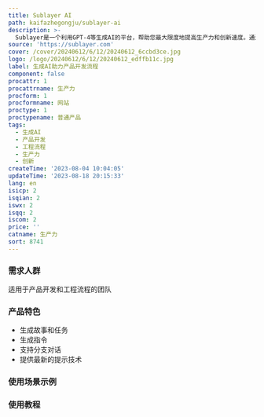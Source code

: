 ```yaml
---
title: Sublayer AI
path: kaifazhegongju/sublayer-ai
description: >-
  Sublayer是一个利用GPT-4等生成AI的平台，帮助您最大限度地提高生产力和创新速度。通过故事式的工作流程，您可以与AI一起构建和改变产品，快速生成主题相关的故事、任务和指令。Sublayer提供分支对话功能，让您能够保持上下文，并且不断改进提示技术，确保您始终能够获取最新的生成AI进展。作为您的生成AI产品指挥中心，Sublayer可以生成您构建和改变产品所需的一切，未来将不断提供更多自动化的选项，帮助您削减成本、节省时间并增加收入。
source: 'https://sublayer.com'
cover: /cover/20240612/6/12/20240612_6ccbd3ce.jpg
logo: /logo/20240612/6/12/20240612_edffb11c.jpg
label: 生成AI助力产品开发流程
component: false
procattr: 1
procattrname: 生产力
procform: 1
procformname: 网站
proctype: 1
proctypename: 普通产品
tags:
  - 生成AI
  - 产品开发
  - 工程流程
  - 生产力
  - 创新
createTime: '2023-08-04 10:04:05'
updateTime: '2023-08-18 20:15:33'
lang: en
isicp: 2
isqian: 2
iswx: 2
isqq: 2
iscom: 2
price: ''
catname: 生产力
sort: 8741
---
```




### 需求人群
适用于产品开发和工程流程的团队

### 产品特色
- 生成故事和任务
- 生成指令
- 支持分支对话
- 提供最新的提示技术

### 使用场景示例


### 使用教程


  
